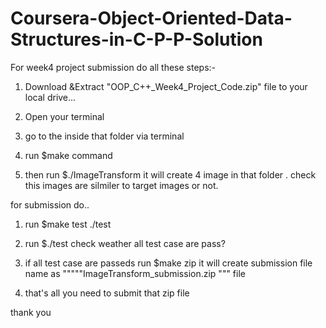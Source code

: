 # Coursera-Object-Oriented-Data-Structures-in-C-P-P-Solution



For week4 project submission do all these steps:-

1. Download &Extract "OOP_C++_Week4_Project_Code.zip" file to your local drive...

2. Open your terminal

3. go to the inside that folder via terminal

4. run $make command

5. then run  $./ImageTransform
     it will create 4 image in that folder . check this images are silmiler to target images or not.

for submission do..

1. run $make test ./test

2. run $./test 
     check weather all test case are pass?
3. if all test case are passeds run $make zip
    it will create submission file name as """""ImageTransform_submission.zip """ file 
4. that's all you need to submit that zip file

thank you
